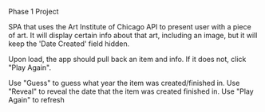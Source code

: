 
Phase 1 Project

SPA that uses the Art Institute of Chicago API to present user with a piece of art. It will display certain info about that art, including an image, but it will keep the 'Date Created' field hidden. 

Upon load, the app should pull back an item and info. If it does not, click "Play Again". 

Use "Guess" to guess what year the item was created/finished in. 
Use "Reveal" to reveal the date that the item was created finished in.
Use "Play Again" to refresh


